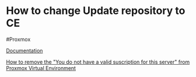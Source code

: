 # How to change Update repository to CE
#Proxmox 

[Documentation](https://nancyisanerd.com/enable-updates-on-community-edition-of-proxmox/)

[How to remove the "You do not have a valid suscription for this server" from Proxmox Virtual Environment](https://dannyda.com/2020/05/17/how-to-remove-you-do-not-have-a-valid-subscription-for-this-server-from-proxmox-virtual-environment-6-1-2-proxmox-ve-6-1-2-pve-6-1-2/)
